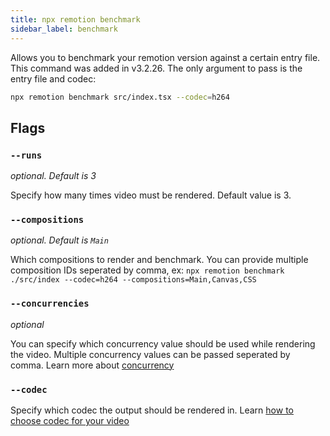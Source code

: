 ```yaml
---
title: npx remotion benchmark
sidebar_label: benchmark
---
```


Allows you to benchmark your remotion version against a certain entry file. This command was added in v3.2.26. The only argument to pass is the entry file and codec:

```bash
npx remotion benchmark src/index.tsx --codec=h264
```

## Flags

### `--runs`

_optional. Default is 3_

Specify how many times video must be rendered. Default value is 3.

### `--compositions`

_optional. Default is `Main`_

Which compositions to render and benchmark. You can provide multiple composition IDs seperated by comma, ex: `npx remotion benchmark ./src/index --codec=h264 --compositions=Main,Canvas,CSS`

### `--concurrencies`

_optional_

You can specify which concurrency value should be used while rendering the video. Multiple concurrency values can be passed seperated by comma. Learn more about [concurrency](/docs/terminology#concurrency)

### `--codec`

Specify which codec the output should be rendered in. Learn [how to choose codec for your video](/docs/encoding/#choosing-a-codec)
